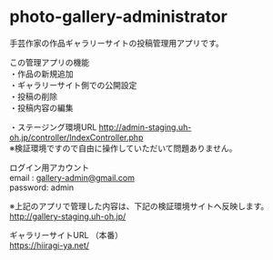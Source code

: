# photo-gallery-administrator
手芸作家の作品ギャラリーサイトの投稿管理用アプリです。 

この管理アプリの機能  
・作品の新規追加  
・ギャラリーサイト側での公開設定   
・投稿の削除  
・投稿内容の編集  

・ステージング環境URL
http://admin-staging.uh-oh.jp/controller/IndexController.php    
※検証環境ですので自由に操作していただいて問題ありません。

ログイン用アカウント  
email : gallery-admin@gmail.com  
password: admin  

※上記のアプリで管理した内容は、下記の検証環境サイトへ反映します。  
http://gallery-staging.uh-oh.jp/

ギャラリーサイトURL （本番）  
https://hiiragi-ya.net/
